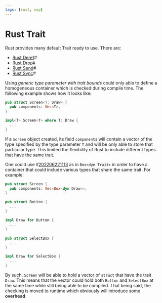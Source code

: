 ```yaml
---
tags: [rust, oop]
---
```


# Rust Trait

Rust provides many default Trait ready to use. There are:
- [Rust Deref](202206221604.md)#
- [Rust Drop](202206221653.md)#
- [Rust Send](202207172159.md)#
- [Rust Sync](202207172210.md)#

Using *generic type parameter with trait bounds* could only able to define a
homogeneous container which is checked during compile time. The following
example shows how it looks like:

```rust
pub struct Screen<T: Draw> {
  pub components: Vec<T>,
}

impl<T> Screen<T> where T: Draw {
  ...
}
```

If a `Screen` object created, its field `components` will contain a vector of
the type specified by the type parameter `T` and will be only able to store that
particular type. This limited the flexibility of Rust to include different types
that have the same trait.

One could use #[202206221113](202206221113.md) as in `Box<dyn Trait>` in order to have a container that could include
various types that share the same trait. For example:

```rust
pub struct Screen {
  pub components: Vec<Box<dyn Draw>>,
}

pub struct Button {
  ...
}

impl Draw for Button {
  ...
}

pub struct SelectBox {
  ...
}

impl Draw for SelectBox {
  ...
}
```

By such, `Screen` will be able to hold a vector of `struct` that have the trait
`Draw`. This means that the vector could hold both `Button` and `SelectBox` at
the same time while still being able to be compiled. That being said, the
checking is moved to runtime which obviously will introduce some **overhead**.
